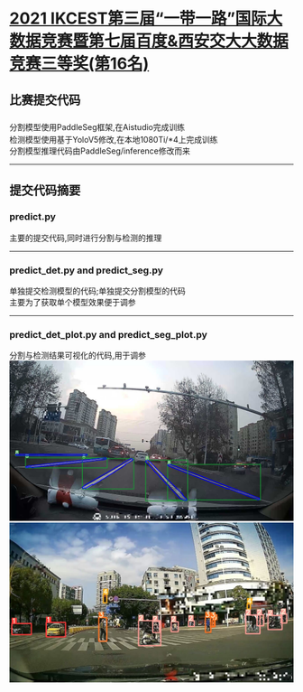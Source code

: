 <!--
 * @Descripttion: your project
 * @version: 1.0
 * @Author: SongJ
 * @Date: 2021-09-01 09:22:38
 * @LastEditors: SongJ
 * @LastEditTime: 2021-09-01 09:56:37
-->
# [2021 IKCEST第三届“一带一路”国际大数据竞赛暨第七届百度&西安交大大数据竞赛三等奖(第16名)](https://aistudio.baidu.com/aistudio/competition/detail/91)

## 比赛提交代码  
<font color=gray size=5></font>
分割模型使用PaddleSeg框架,在Aistudio完成训练  
检测模型使用基于YoloV5修改,在本地1080Ti/*4上完成训练  
分割模型推理代码由PaddleSeg/inference修改而来  

---
## 提交代码摘要  
### predict.py  

主要的提交代码,同时进行分割与检测的推理  

---
### predict_det.py and predict_seg.py  

单独提交检测模型的代码;单独提交分割模型的代码  
主要为了获取单个模型效果便于调参  

---
### predict_det_plot.py and predict_seg_plot.py  

分割与检测结果可视化的代码,用于调参
![image](https://github.com/SongJgit/2021-IKCEST/blob/main/results/00032.jpg)
![image2](https://github.com/SongJgit/2021-IKCEST/blob/main/results/08027.jpg)

